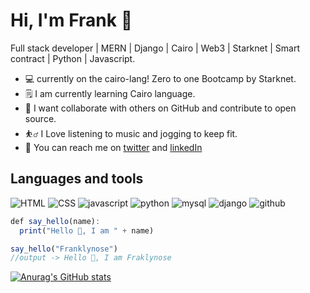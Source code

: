 # Hi, I'm Frank 👋
Full stack developer | MERN | Django | Cairo | Web3 | Starknet | Smart contract | Python | Javascript.
* 💻  currently on the cairo-lang! Zero to one Bootcamp by Starknet.
* 🗒 I am currently learning Cairo language.
* 🤝 I want collaborate with others on GitHub and contribute to open source.
* ⛹️‍♂️ I Love listening to music and jogging to keep fit.
* 💌 You can reach me on [twitter](https://twitter.com/FranklynOse883) and  [linkedIn](https://www.linkedin.com/in/franklynose883)



## Languages and tools

![HTML](https://github.com/Franklyn883/Franklyn883/assets/67758035/8d7becff-97fb-4865-9446-74c9a0902b34) ![CSS](https://github.com/Franklyn883/Franklyn883/assets/67758035/884f8546-fe58-4669-a5a0-480fe5bf36ff) ![javascript](https://github.com/Franklyn883/Franklyn883/assets/67758035/28858edf-25ac-4a82-a195-3252c2624651) ![python](https://github.com/Franklyn883/Franklyn883/assets/67758035/c47b5a3b-badd-4e5d-9572-f228cdc3288f) ![mysql](https://github.com/Franklyn883/Franklyn883/assets/67758035/b837052e-56de-449b-be2a-7d4d25a125b8)  ![django](https://github.com/Franklyn883/Franklyn883/assets/67758035/e358adfd-5125-4b31-a3b5-bff4d5dae5ae)  ![github](https://github.com/Franklyn883/Franklyn883/assets/67758035/ea4a5029-16b6-46ce-9387-f94536760d30)







```ts
def say_hello(name):
  print("Hello 👋, I am " + name)

say_hello("Franklynose")
//output -> Hello 👋, I am Fraklynose
```

[![Anurag's GitHub stats](https://github-readme-stats.vercel.app/api?username=Franklyn883)](https://github.com/anuraghazra/github-readme-stats)
